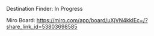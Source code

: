 Destination Finder: In Progress

Miro Board: https://miro.com/app/board/uXjVN4kkIEc=/?share_link_id=53803698585
